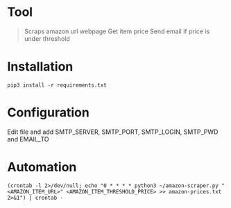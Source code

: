 # Tool
> Scraps amazon url webpage 
> Get item price 
> Send email if price is under threshold


# Installation
```
pip3 install -r requirements.txt
```

# Configuration
Edit file and add SMTP_SERVER, SMTP_PORT, SMTP_LOGIN, SMTP_PWD and EMAIL_TO


# Automation
```
(crontab -l 2>/dev/null; echo "0 * * * * python3 ~/amazon-scraper.py "<AMAZON_ITEM_URL>" <AMAZON_ITEM_THRESHOLD_PRICE> >> amazon-prices.txt 2>&1") | crontab -
```
